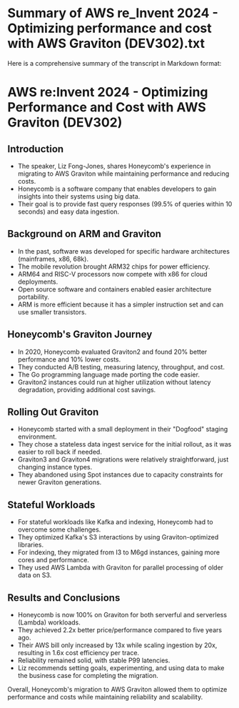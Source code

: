 # Summary of AWS re_Invent 2024 - Optimizing performance and cost with AWS Graviton (DEV302).txt

Here is a comprehensive summary of the transcript in Markdown format:

# AWS re:Invent 2024 - Optimizing Performance and Cost with AWS Graviton (DEV302)

## Introduction

- The speaker, Liz Fong-Jones, shares Honeycomb's experience in migrating to AWS Graviton while maintaining performance and reducing costs.
- Honeycomb is a software company that enables developers to gain insights into their systems using big data.
- Their goal is to provide fast query responses (99.5% of queries within 10 seconds) and easy data ingestion.

## Background on ARM and Graviton

- In the past, software was developed for specific hardware architectures (mainframes, x86, 68k).
- The mobile revolution brought ARM32 chips for power efficiency.
- ARM64 and RISC-V processors now compete with x86 for cloud deployments.
- Open source software and containers enabled easier architecture portability.
- ARM is more efficient because it has a simpler instruction set and can use smaller transistors.

## Honeycomb's Graviton Journey

- In 2020, Honeycomb evaluated Graviton2 and found 20% better performance and 10% lower costs.
- They conducted A/B testing, measuring latency, throughput, and cost.
- The Go programming language made porting the code easier.
- Graviton2 instances could run at higher utilization without latency degradation, providing additional cost savings.

## Rolling Out Graviton

- Honeycomb started with a small deployment in their "Dogfood" staging environment.
- They chose a stateless data ingest service for the initial rollout, as it was easier to roll back if needed.
- Graviton3 and Graviton4 migrations were relatively straightforward, just changing instance types.
- They abandoned using Spot instances due to capacity constraints for newer Graviton generations.

## Stateful Workloads

- For stateful workloads like Kafka and indexing, Honeycomb had to overcome some challenges.
- They optimized Kafka's S3 interactions by using Graviton-optimized libraries.
- For indexing, they migrated from I3 to M6gd instances, gaining more cores and performance.
- They used AWS Lambda with Graviton for parallel processing of older data on S3.

## Results and Conclusions

- Honeycomb is now 100% on Graviton for both serverful and serverless (Lambda) workloads.
- They achieved 2.2x better price/performance compared to five years ago.
- Their AWS bill only increased by 13x while scaling ingestion by 20x, resulting in 1.6x cost efficiency per trace.
- Reliability remained solid, with stable P99 latencies.
- Liz recommends setting goals, experimenting, and using data to make the business case for completing the migration.

Overall, Honeycomb's migration to AWS Graviton allowed them to optimize performance and costs while maintaining reliability and scalability.